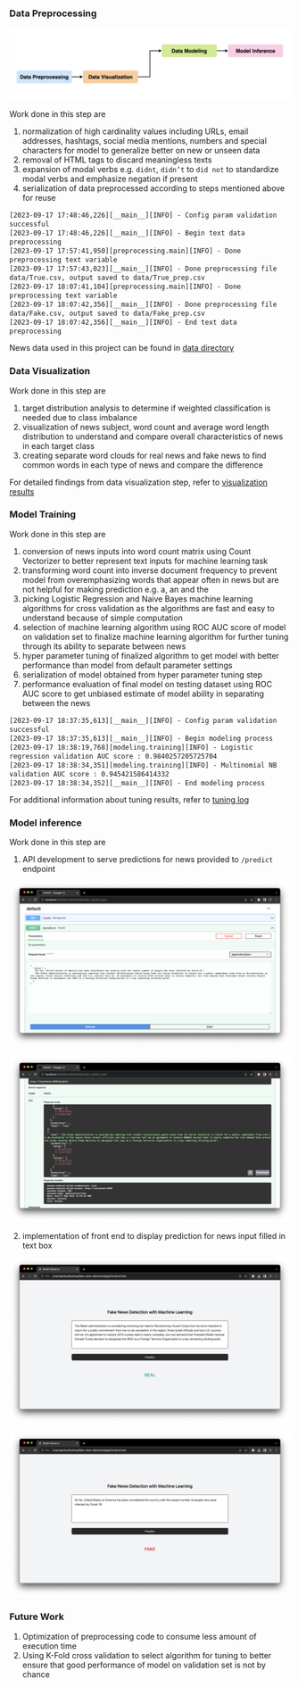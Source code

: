 ### **Data Preprocessing**

![diagram](./imgs/fake-news/diagram.png)

Work done in this step are

1. normalization of high cardinality values including URLs, email addresses, hashtags, social media mentions, numbers and special characters for model to generalize better on new or unseen data
2. removal of HTML tags to discard meaningless texts
3. expansion of modal verbs e.g. `didnt`, `didn’t` to `did not` to standardize modal verbs and emphasize negation if present
4. serialization of data preprocessed according to steps mentioned above for reuse
    

```
[2023-09-17 17:48:46,226][__main__][INFO] - Config param validation successful
[2023-09-17 17:48:46,226][__main__][INFO] - Begin text data preprocessing
[2023-09-17 17:57:41,950][preprocessing.main][INFO] - Done preprocessing text variable
[2023-09-17 17:57:43,023][__main__][INFO] - Done preprocessing file data/True.csv, output saved to data/True_prep.csv
[2023-09-17 18:07:41,104][preprocessing.main][INFO] - Done preprocessing text variable
[2023-09-17 18:07:42,356][__main__][INFO] - Done preprocessing file data/Fake.csv, output saved to data/Fake_prep.csv
[2023-09-17 18:07:42,356][__main__][INFO] - End text data preprocessing
```

News data used in this project can be found in [data directory](https://github.com/ppkgtmm/fake-news-detection/tree/main/data)

### **Data Visualization**

Work done in this step are

1. target distribution analysis to determine if weighted classification is needed due to class imbalance
2. visualization of news subject, word count and average word length distribution to understand and compare overall characteristics of news in each target class
3. creating separate word clouds for real news and fake news to find common words in each type of news and compare the difference

For detailed findings from data visualization step, refer to [visualization results](https://github.com/ppkgtmm/fake-news-detection/blob/main/visualization/README.md)

### **Model Training**

Work done in this step are

1. conversion of news inputs into word count matrix using Count Vectorizer to better represent text inputs for machine learning task
2. transforming word count into inverse document frequency to prevent model from overemphasizing words that appear often in news but are not helpful for making prediction e.g. a, an and the
3. picking Logistic Regression and Naive Bayes machine learning algorithms for cross validation as the algorithms are fast and easy to understand because of simple computation
4. selection of machine learning algorithm using ROC AUC score of model on validation set to finalize machine learning algorithm for further tuning through its ability to separate between news
5. hyper parameter tuning of finalized algorithm to get model with better performance than model from default parameter settings
6. serialization of model obtained from hyper parameter tuning step
7. performance evaluation of final model on testing dataset using ROC AUC score to get unbiased estimate of model ability in separating between the news
    

```
[2023-09-17 18:37:35,613][__main__][INFO] - Config param validation successful
[2023-09-17 18:37:35,613][__main__][INFO] - Begin modeling process
[2023-09-17 18:38:19,768][modeling.training][INFO] - Logistic regression validation AUC score : 0.9840257205725704
[2023-09-17 18:38:34,351][modeling.training][INFO] - Multinomial NB validation AUC score : 0.945421586414332
[2023-09-17 18:38:34,352][__main__][INFO] - End modeling process
```

For additional information about tuning results, refer to [tuning log](https://github.com/ppkgtmm/fake-news-detection/blob/main/outputs/2023-09-17/18-55-22/tune.log)

### **Model inference**

Work done in this step are

1. API development to serve predictions for news provided to `/predict` endpoint

![api-input](./imgs/fake-news/api-input.png)

![api-output](./imgs/fake-news/api-output.png)

2. implementation of front end to display prediction for news input filled in text box

![ui-real-news](./imgs/fake-news/ui-real-news.png)

![ui-fake-news](./imgs/fake-news/ui-fake-news.png)

### **Future Work**

1. Optimization of preprocessing code to consume less amount of execution time 
2. Using K-Fold cross validation to select algorithm for tuning to better ensure that good performance of model on validation set is not by chance
